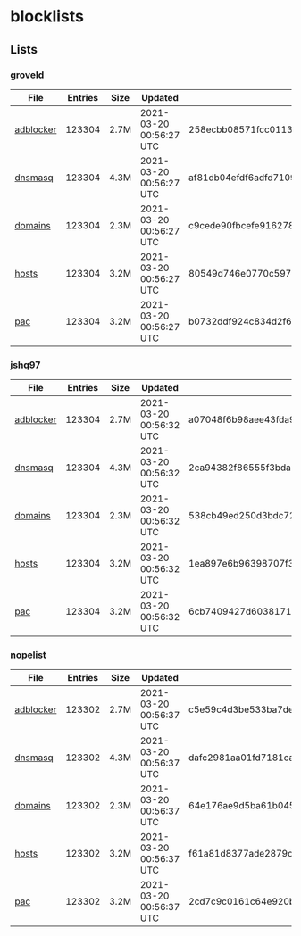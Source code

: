 # blocklists

## Lists

### groveld

|File|Entries|Size|Updated|Hash|
|-|-|-|-|-|
|[adblocker](https://raw.githubusercontent.com/groveld/blocklists/lists/groveld/adblocker.txt)|123304|2.7M|2021-03-20 00:56:27 UTC|258ecbb08571fcc0113acbe33969e9368ca6a697ca190b523bdfeabc23f67577|
|[dnsmasq](https://raw.githubusercontent.com/groveld/blocklists/lists/groveld/dnsmasq.txt)|123304|4.3M|2021-03-20 00:56:27 UTC|af81db04efdf6adfd710951bc8303361697d518862f4d2b5a49db5ac3f39965f|
|[domains](https://raw.githubusercontent.com/groveld/blocklists/lists/groveld/domains.txt)|123304|2.3M|2021-03-20 00:56:27 UTC|c9cede90fbcefe9162782faf6b3d9c247c2e57d554184e14c763723bbeab4059|
|[hosts](https://raw.githubusercontent.com/groveld/blocklists/lists/groveld/hosts.txt)|123304|3.2M|2021-03-20 00:56:27 UTC|80549d746e0770c59729aa590b5da945e8e39d0b8820814dc6637cde56366182|
|[pac](https://raw.githubusercontent.com/groveld/blocklists/lists/groveld/pac.txt)|123304|3.2M|2021-03-20 00:56:27 UTC|b0732ddf924c834d2f66d033707204e02a028db60620ed1f3779984e8b15c429|

### jshq97

|File|Entries|Size|Updated|Hash|
|-|-|-|-|-|
|[adblocker](https://raw.githubusercontent.com/groveld/blocklists/lists/jshq97/adblocker.txt)|123304|2.7M|2021-03-20 00:56:32 UTC|a07048f6b98aee43fda9351fbe74806a02ae15a2a48b9d8814598bcdcda7bce9|
|[dnsmasq](https://raw.githubusercontent.com/groveld/blocklists/lists/jshq97/dnsmasq.txt)|123304|4.3M|2021-03-20 00:56:32 UTC|2ca94382f86555f3bda854101b2f2527ed08e42b94466f33e719fa657c6ebf9f|
|[domains](https://raw.githubusercontent.com/groveld/blocklists/lists/jshq97/domains.txt)|123304|2.3M|2021-03-20 00:56:32 UTC|538cb49ed250d3bdc720fcb97000f63b282143c7d090b29813a9ebf603d592fb|
|[hosts](https://raw.githubusercontent.com/groveld/blocklists/lists/jshq97/hosts.txt)|123304|3.2M|2021-03-20 00:56:32 UTC|1ea897e6b96398707f38c165457a8e60aa099a5ee8aa7d29923240eb34773ebd|
|[pac](https://raw.githubusercontent.com/groveld/blocklists/lists/jshq97/pac.txt)|123304|3.2M|2021-03-20 00:56:32 UTC|6cb7409427d6038171be4920d8ab51a817c46ed64c41a7c95360d8d3fd7cbfc7|

### nopelist

|File|Entries|Size|Updated|Hash|
|-|-|-|-|-|
|[adblocker](https://raw.githubusercontent.com/groveld/blocklists/lists/nopelist/adblocker.txt)|123302|2.7M|2021-03-20 00:56:37 UTC|c5e59c4d3be533ba7de27f789d34e38e39dfbc1d9d9a241532a5f190f8e079c1|
|[dnsmasq](https://raw.githubusercontent.com/groveld/blocklists/lists/nopelist/dnsmasq.txt)|123302|4.3M|2021-03-20 00:56:37 UTC|dafc2981aa01fd7181ca9950133719c25cc97836c9104e52f1891c11445b1417|
|[domains](https://raw.githubusercontent.com/groveld/blocklists/lists/nopelist/domains.txt)|123302|2.3M|2021-03-20 00:56:37 UTC|64e176ae9d5ba61b045541754762cfecd887b7ab3168fdbbbced11a162b347c3|
|[hosts](https://raw.githubusercontent.com/groveld/blocklists/lists/nopelist/hosts.txt)|123302|3.2M|2021-03-20 00:56:37 UTC|f61a81d8377ade2879c62c4b603fa00300f03983b4d7e9e6ec9a6d95aab23511|
|[pac](https://raw.githubusercontent.com/groveld/blocklists/lists/nopelist/pac.txt)|123302|3.2M|2021-03-20 00:56:37 UTC|2cd7c9c0161c64e920be31a2226b52af6a289923b030288ca365910ed967de66|
